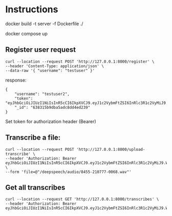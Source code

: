 # Instructions

docker build -t server -f Dockerfile ./

docker compose up

## Register user request
```
curl --location --request POST 'http://127.0.0.1:8000/register' \
--header 'Content-Type: application/json' \
--data-raw '{ "username": "testuser" }'
```
response: 
```
{
    "username": "testuser2",
    "token": "eyJhbGciOiJIUzI1NiIsInR5cCI6IkpXVCJ9.eyJ1c2VybmFtZSI6InRlc3R1c2VyMiJ9.W1Q3prXnDU8KLC3qw8JBp7bwkTdT3bYAEF7q8ANlEGw",
    "_id": "638315b9dba5adc8dd4ed239"
}
```
Set token for authorization header (Bearer)

## Transcribe a file:
```
curl --location --request POST 'http://127.0.0.1:8000/upload-transcribe' \
--header 'Authorization: Bearer eyJhbGciOiJIUzI1NiIsInR5cCI6IkpXVCJ9.eyJ1c2VybmFtZSI6InRlc3R1c2VyMiJ9.W1Q3prXnDU8KLC3qw8JBp7bwkTdT3bYAEF7q8ANlEGw' \
--form 'file=@"/deepspeech/audio/8455-210777-0068.wav"'
```

## Get all transcribes
```
curl --location --request GET 'http://127.0.0.1:8000/transcribes' \
--header 'Authorization: Bearer eyJhbGciOiJIUzI1NiIsInR5cCI6IkpXVCJ9.eyJ1c2VybmFtZSI6InRlc3R1c2VyMiJ9.W1Q3prXnDU8KLC3qw8JBp7bwkTdT3bYAEF7q8ANlEGw'
```
